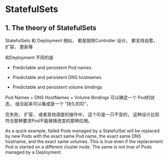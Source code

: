 # StatefulSets

## 1. The theory of StatefulSets

StatefulSets 和 Deployment 相似， 都是按照Controller 设计。 都支持自愈， 扩容， 更新等

和Deployment 不同的是

* Predictable and persistent Pod names

* Predictable and persistent DNS hostnames

* Predictable and persistent volume bindings

Pod Names + DNS HostNames + Volume Bindings 可以确定一个 Pod的状态， 组合起来可以看成是一个 “持久的ID”， 

在失败， 扩容， 或者其他调度的操作中， 这个ID是一只不变的， 这种设计比较符合那种要求Pod不能替换改变的那种应用。



As a quick example, failed Pods managed by a StatefulSet will be replaced by new Pods with the exact same Pod name, the exact same DNS hostname, and the exact same volumes. This is true even if the replacement Pod is started on a different cluster node. The same is not true of Pods managed by a Deployment.